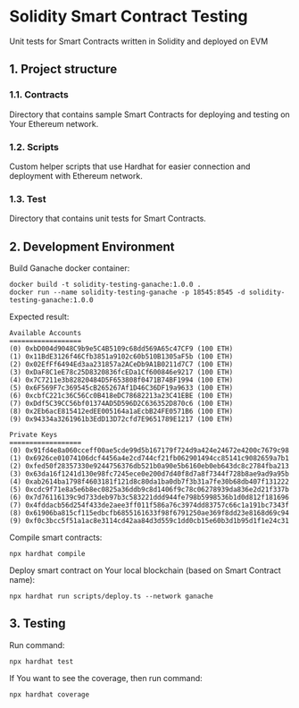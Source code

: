 # Solidity Smart Contract Testing

Unit tests for Smart Contracts written in Solidity and deployed on EVM

## 1. Project structure

### 1.1. Contracts

Directory that contains sample Smart Contracts for deploying and testing on Your Ethereum network.

### 1.2. Scripts

Custom helper scripts that use Hardhat for easier connection and deployment with Ethereum network.

### 1.3. Test

Directory that contains unit tests for Smart Contracts.

## 2. Development Environment

Build Ganache docker container:

```shell
docker build -t solidity-testing-ganache:1.0.0 .
docker run --name solidity-testing-ganache -p 18545:8545 -d solidity-testing-ganache:1.0.0
```

Expected result:

```text
Available Accounts
==================
(0) 0xbD004d9048C9b9e5C4B5109c68dd569A65c47CF9 (100 ETH)
(1) 0x11BdE3126f46Cfb3851a9102c60b510B1305aF5b (100 ETH)
(2) 0x02EfFf6494Ed3aa231857a2ACeDb9A1B0211d7C7 (100 ETH)
(3) 0xDaF8C1eE78c25D8320836fcEDa1Cf600846e9217 (100 ETH)
(4) 0x7C7211e3b82820484D5F653808f0471B74BF1994 (100 ETH)
(5) 0x6F569F7c369545cB265267Af1D46C36DF19a9633 (100 ETH)
(6) 0xcbfC221c36C56Cc0B418eDC78682213a23C41EBE (100 ETH)
(7) 0xDdf5C39CC56bf01374AD5D596D2C636352D870c6 (100 ETH)
(8) 0x2Eb6acE815412edEE005164a1aEcbB24FE0571B6 (100 ETH)
(9) 0x94334a3261961b3EdD13D72cfd7E9651789E1217 (100 ETH)

Private Keys
==================
(0) 0x91fd4e8a060cceff00ae5cde99d5b167179f724d9a424e24672e4200c7679c98
(1) 0x6926ce01074106dcf4456a4e2cd744cf21fb062901494cc85141c9082659a7b1
(2) 0xfed50f28357330e9244756376db521b0a90e5b6160eb0eb643dc8c2784fba213
(3) 0x63da16f1241d130e98fc7245ece0e200d7d40f8d7a8f7344f728b8ae9ad9a95b
(4) 0xab2614ba1798f4603181f121d8c80da1ba0db7f3b31a7fe30b68db407f131222
(5) 0xcdc9f71e8a5e6b8ec0825a36ddb9c8d1406f9c78c06278939da836e2d21f337b
(6) 0x7d76116139c9d733deb97b3c583221ddd944fe798b5998536b1d0d812f181696
(7) 0x4fddacb56d254f433de2aee3ff011f586a76c3974dd83757c66c1a191bc7343f
(8) 0x61906ba815cf115edbcfb6855161633f98f6791250ae369f8dd23e8168d69c94
(9) 0xf0c3bcc5f51a1ac8e3114cd42aa84d3d559c1dd0cb15e60b3d1b95d1f1e24c31
```

Compile smart contracts:

```shell
npx hardhat compile
```

Deploy smart contract on Your local blockchain (based on Smart Contract name):

```shell
npx hardhat run scripts/deploy.ts --network ganache
```

## 3. Testing

Run command:

```shell
npx hardhat test
```

If You want to see the coverage, then run command:

```shell
npx hardhat coverage
```

